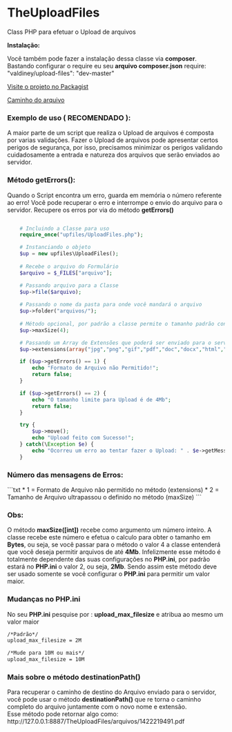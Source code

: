 # TheUploadFiles
Class PHP para efetuar o Upload de arquivos

<b>Instalação:</b>
<p>
    Você também pode fazer a instalação dessa classe via <b>composer</b>. Bastando configurar o require eu seu <b>arquivo composer.json</b>
    require: "valdiney/upload-files": "dev-master"
    
</p>

<a href="https://packagist.org/packages/valdiney/upload-files" target="_blank">Visite o projeto no Packagist</a>

<!--O método "destinationPath()" retorna o caminho do arquivo juntamente com o seu nome e extensão-->
<a href="<?php echo $up->destinationPath(); ?>">Caminho do arquivo</a>


<h3>Exemplo de uso ( RECOMENDADO ):</h3>
<p>
    A maior parte de um script que realiza o Upload de arquivos é composta por varias validações. Fazer o Upload de arquivos pode apresentar certos perigos de segurança, por isso, precisamos minimizar os perigos validando cuidadosamente a entrada e natureza dos arquivos que serão enviados ao servidor.
</p>
<h3>Método getErrors():</h3>
<p>
    Quando o Script encontra um erro, guarda em memória o número referente ao erro! Você pode recuperar o erro e interrompe o envio do arquivo para o servidor. 
    Recupere os erros por via do método <b>getErrors()</b>
</p>


```php

    # Incluindo a Classe para uso
    require_once("upfiles/UploadFiles.php");

    # Instanciando o objeto
    $up = new upfiles\UploadFiles();
    
    # Recebe o arquivo do Formulário
    $arquivo = $_FILES["arquivo"];

    # Passando arquivo para a Classe
    $up->file($arquivo); 
    
    # Passando o nome da pasta para onde você mandará o arquivo
    $up->folder("arquivos/"); 
    
    # Método opcional, por padrão a classe permite o tamanho padrão configurado pelo PHP que é 2Mb
    $up->maxSize(4);

    # Passando um Array de Extensões que poderá ser enviado para o servidor
    $up->extensions(array("jpg","png","gif","pdf","doc","docx","html","txt"));

    if ($up->getErrors() == 1) {
        echo "Formato de Arquivo não Permitido!";
        return false;
    }

    if ($up->getErrors() == 2) {
        echo "O tamanho limite para Upload é de 4Mb";
        return false;
    }

    try {
        $up->move();
        echo "Upload feito com Sucesso!";
    } catch(\Exception $e) {
        echo "Ocorreu um erro ao tentar fazer o Upload: " . $e->getMessage();
    }
```

<h3>Número das mensagens de Erros:</h3>
```txt
* 1 = Formato de Arquivo não permitido no método (extensions)
* 2 = Tamanho de Arquivo ultrapassou o definido no método (maxSize)
```

<h3>Obs:</h3>
<p>
    O método <b>maxSize([int])</b> recebe como argumento um número inteiro. A classe recebe este número e efetua o calculo para obter o tamanho em <b>Bytes</b>, ou seja, se você passar para o método o valor 4 a classe entenderá que você deseja permitir arquivos de até <b>4Mb</b>.
    Infelizmente esse método é totalmente dependente das suas configurações no <b>PHP.ini</b>, por padrão estará no   <b>PHP.ini</b> o valor 2, ou seja, <b>2Mb</b>. Sendo assim este método deve ser usado somente se você configurar o <b>PHP.ini</b> para permitir um valor maior.
</p>

<h3>Mudanças no PHP.ini</h3>
<p>
    No seu <b>PHP.ini</b> pesquise por : <b>upload_max_filesize</b>  e atribua ao mesmo um valor maior 
</p>

```txt
/*Padrão*/
upload_max_filesize = 2M

/*Mude para 10M ou mais*/
upload_max_filesize = 10M
```

<h3>Mais sobre o método destinationPath()</h3>
<p>
    Para recuperar o caminho de destino do Arquivo enviado para o servidor, você pode usar o método <b>destinationPath()</b> que re torna o caminho completo do arquivo juntamente com o novo nome e extensão.

   <br>
    Esse método pode retornar algo como: http://127.0.0.1:8887/TheUploadFiles/arquivos/1422219491.pdf
</p>
